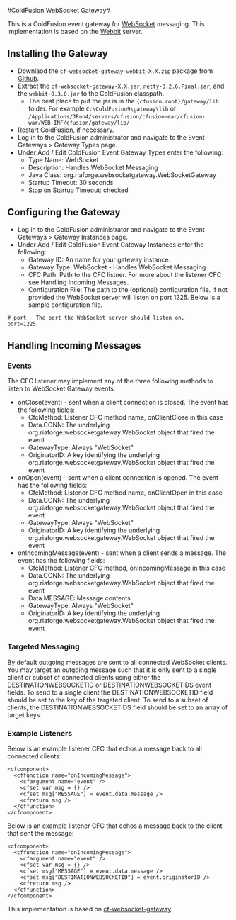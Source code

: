 #ColdFusion WebSocket Gateway#


This is a ColdFusion event gateway for [WebSocket](http://tools.ietf.org/html/rfc6455) messaging. This implementation is based on the [Webbit](https://github.com/joewalnes/webbit) server.

## Installing the Gateway ##

* Downlaod the `cf-websocket-gateway-webbit-X.X.zip` package from [Github](http://github.com/nmische/cf-websocket-gateway/downloads).
* Extract the `cf-websocket-gateway-X.X.jar`, `netty-3.2.6.Final.jar`, and the `webbit-0.3.0.jar` to the ColdFusion classpath.
    * The best place to put the jar is in the `{cfusion.root}/gateway/lib` folder. For example `C:\ColdFusion9\gateway\lib` or `/Applications/JRun4/servers/cfusion/cfusion-ear/cfusion-war/WEB-INF/cfusion/gateway/lib/`
* Restart ColdFusion, if necessary.
* Log in to the ColdFusion administrator and navigate to the Event Gateways > Gateway Types page.
* Under Add / Edit ColdFusion Event Gateway Types enter the following:
    * Type Name: WebSocket
    * Description: Handles WebSocket Messaging
    * Java Class: org.riaforge.websocketgateway.WebSocketGateway
    * Startup Timeout: 30 seconds
    * Stop on Startup Timeout: checked

## Configuring the Gateway ##

* Log in to the ColdFusion administrator and navigate to the Event Gateways > Gateway Instances page.
* Under Add / Edit ColdFusion Event Gateway Instances enter the following:
    * Gateway ID: An name for your gateway instance.
    * Gateway Type: WebSocket - Handles WebSocket Messaging
    * CFC Path: Path to the CFC listner. For more about the listener CFC see Handling Incoming Messages.
    * Configuration File: The path to the (optional) configuration file. If not provided the WebSocket server will listen on port 1225. Below is a sample configuration file.

```
# port - The port the WebSocket server should listen on.
port=1225
```

## Handling Incoming Messages ##

### Events ###

The CFC listener may implement any of the three following methods to listen
to WebSocket Gateway events:

* onClose(event) - sent when a client connection is closed. The event has the following fields:
    * CfcMethod: Listener CFC method name, onClientClose in this case
    * Data.CONN: The underlying org.riaforge.websocketgateway.WebSocket object that fired the event
    * GatewayType: Always "WebSocket"
    * OriginatorID: A key identifying the underlying org.riaforge.websocketgateway.WebSocket object that fired the event
* onOpen(event) - sent when a client connection is opened. The event has the following fields:
    * CfcMethod: Listener CFC method name, onClientOpen in this case
    * Data.CONN: The underlying org.riaforge.websocketgateway.WebSocket object that fired the event
    * GatewayType: Always "WebSocket"
    * OriginatorID: A key identifying the underlying org.riaforge.websocketgateway.WebSocket object that fired the event
* onIncomingMessage(event) - sent when a client sends a message. The event has the following fields:
    * CfcMethod: Listener CFC method, onIncomingMessage in this case
    * Data.CONN: The underlying org.riaforge.websocketgateway.WebSocket object that fired the event
    * Data.MESSAGE: Message contents
    * GatewayType: Always "WebSocket"
    * OriginatorID: A key identifying the underlying org.riaforge.websocketgateway.WebSocket object that fired the event

### Targeted Messaging ###

By default outgoing messages are sent to all connected WebSocket clients. You may target an outgoing message such that it is only sent to a single client or subset of connected clients using either the DESTINATIONWEBSOCKETID or DESTINATIONWEBSOCKETIDS event fields. To send to a single client the DESTINATIONWEBSOCKETID field should be set to the key of the targeted client. To send to a subset of clients, the DESTINATIONWEBSOCKETIDS field should be set to an array of target keys.

### Example Listeners ###

Below is an example listener CFC that echos a message back to all connected clients:

    <cfcomponent>
      <cffunction name="onIncomingMessage">
        <cfargument name="event" />
        <cfset var msg = {} />
        <cfset msg["MESSAGE"] = event.data.message />
        <cfreturn msg />
      </cffunction>
    </cfcomponent>

Below is an example listener CFC that echos a message back to the client that sent the message:

    <cfcomponent>
      <cffunction name="onIncomingMessage">
        <cfargument name="event" />
        <cfset var msg = {} />
        <cfset msg["MESSAGE"] = event.data.message />
        <cfset msg["DESTINATIONWEBSOCKETID"] = event.originatorID />
        <cfreturn msg />
      </cffunction>
    </cfcomponent>
    
    
 This implementation is based on [cf-websocket-gateway](https://github.com/nmische/cf-websocket-gateway) 
